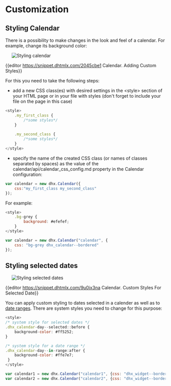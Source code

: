 Customization
====================

Styling Calendar
-----------

There is a possibility to make changes in the look and feel of a calendar. For example, change its background color:

<img style="margin: 0px 0px 0px 20px; display: block;" src="calendar/styled_calendar.png" alt="Styling calendar"/>

{{editor    https://snippet.dhtmlx.com/2045cbe1	Calendar. Adding Custom Styles}}

For this you need to take the following steps:

- add a new CSS class(es) with desired settings in the &lt;style&gt; section of your HTML page or in your file with styles (don't forget to include your file on the page in this case)

~~~js
<style>
	.my_first_class {
		/*some styles*/
	}
    
    .my_second_class {
		/*some styles*/
	}
</style>
~~~

- specify the name of the created CSS class (or names of classes separated by spaces) as the value of the calendar/api/calendar_css_config.md property in the Calendar configuration:

~~~js
var calendar = new dhx.Calendar({
    css:"my_first_class my_second_class"
});
~~~

For example:

~~~js
<style>
	.bg-grey {
		background: #efefef;
	}
</style>

var calendar = new dhx.Calendar("calendar", { 
	css: "bg-grey dhx_calendar--bordered" 
});
~~~


Styling selected dates
-------------------

<img style="margin: 0px 0px 0px 20px; display: block;" src="calendar/calendar_range_styling.png" alt="Styling selected dates"/>

{{editor    https://snippet.dhtmlx.com/9u0ix3na	Calendar. Custom Styles For Selected Date}}

You can apply custom styling to dates selected in a calender as well as to [date ranges](calendar/operating_calendar.md#linkingtwocalendars). There are system styles you need to change for this purpose:

~~~js
<style>
/* system style for selected dates */
.dhx_calendar-day--selected::before {
	background-color: #ff5252;
}

/* system style for a date range */
.dhx_calendar-day--in-range:after {
	background-color: #ffe7e7;
 }
</style>

var calendar1 = new dhx.Calendar("calendar1", {css: "dhx_widget--bordered"});
var calendar2 = new dhx.Calendar("calendar2", {css: "dhx_widget--bordered"});
~~~



